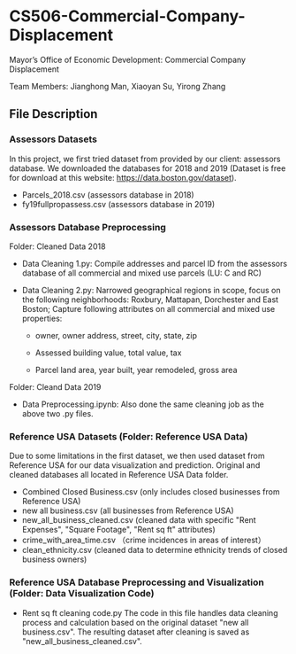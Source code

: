 # CS506-Commercial-Company-Displacement
Mayor’s Office of Economic Development: Commercial Company Displacement

Team Members: Jianghong Man, Xiaoyan Su, Yirong Zhang

## File Description
### Assessors Datasets
In this project, we first tried dataset from provided by our client: assessors database. We downloaded the databases for 2018 and 2019 (Dataset is free for download at this website: https://data.boston.gov/dataset). 

* Parcels_2018.csv (assessors database in 2018)
* fy19fullpropassess.csv (assessors database in 2019)

### Assessors Database Preprocessing
Folder: Cleaned Data 2018
* Data Cleaning 1.py: Compile addresses and parcel ID from the assessors database of all commercial and mixed use parcels (LU: C and RC)
* Data Cleaning 2.py: Narrowed geographical regions in scope, focus on the following neighborhoods: Roxbury, Mattapan, Dorchester and East Boston; Capture following attributes on all commercial and mixed use properties:
   
   * owner, owner address, street, city, state, zip
   
   * Assessed building value, total value, tax
   
   * Parcel land area, year built, year remodeled, gross area

Folder: Cleand Data 2019
* Data Preprocessing.ipynb: Also done the same cleaning job as the above two .py files.

### Reference USA Datasets (Folder: Reference USA Data)
Due to some limitations in the first dataset, we then used dataset from Reference USA for our data visualization and prediction. Original and cleaned databases all located in Reference USA Data folder.

* Combined Closed Business.csv (only includes closed businesses from Reference USA)
* new all business.csv (all businesses from Reference USA)
* new_all_business_cleaned.csv (cleaned data with specific "Rent Expenses", "Square Footage", "Rent sq ft" attributes)
* crime_with_area_time.csv （crime incidences in areas of interest）
* clean_ethnicity.csv (cleaned data to determine ethnicity trends of closed business owners)

### Reference USA Database Preprocessing and Visualization (Folder: Data Visualization Code)
* Rent sq ft cleaning code.py
The code in this file handles data cleaning process and calculation based on the original dataset "new all business.csv". The resulting dataset after cleaning is saved as "new_all_business_cleaned.csv".



